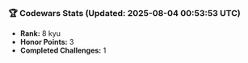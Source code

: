### 🏆 Codewars Stats (Updated: 2025-08-04 00:53:53 UTC)

- **Rank:** 8 kyu
- **Honor Points:** 3
- **Completed Challenges:** 1
